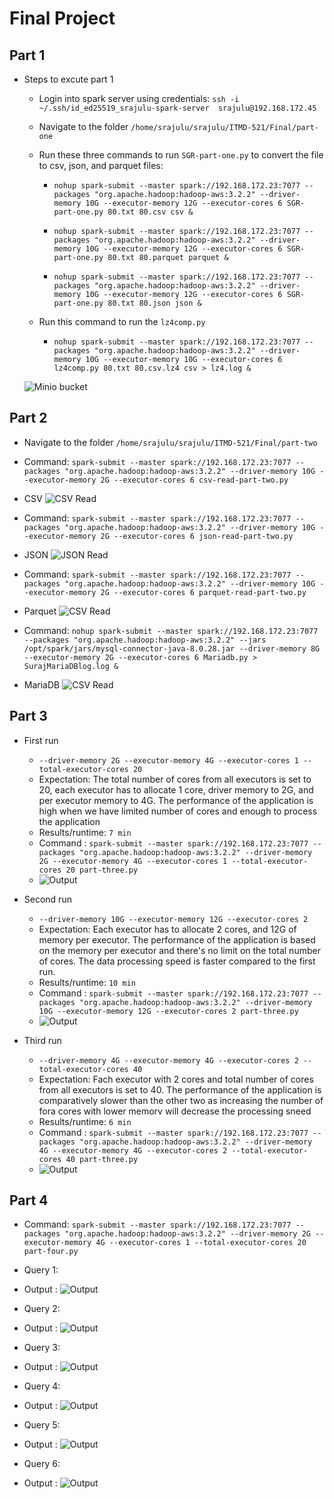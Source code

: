 # Final Project

## Part 1
  - Steps to excute part 1
      - Login into spark server using credentials: `ssh -i ~/.ssh/id_ed25519_srajulu-spark-server  srajulu@192.168.172.45`
      - Navigate to the folder `/home/srajulu/srajulu/ITMD-521/Final/part-one`
      - Run these three commands to run `SGR-part-one.py` to convert the file to csv, json, and parquet files:
        - `nohup spark-submit --master spark://192.168.172.23:7077 --packages "org.apache.hadoop:hadoop-aws:3.2.2" --driver-memory 10G --executor-memory 12G --executor-cores 6 SGR-part-one.py 80.txt 80.csv csv &`

        - `nohup spark-submit --master spark://192.168.172.23:7077 --packages "org.apache.hadoop:hadoop-aws:3.2.2" --driver-memory 10G --executor-memory 12G --executor-cores 6 SGR-part-one.py 80.txt 80.parquet parquet &`

        - `nohup spark-submit --master spark://192.168.172.23:7077 --packages "org.apache.hadoop:hadoop-aws:3.2.2" --driver-memory 10G --executor-memory 12G --executor-cores 6 SGR-part-one.py 80.txt 80.json json &`
      
      - Run this command to run the `lz4comp.py`
        -  `nohup spark-submit --master spark://192.168.172.23:7077 --packages "org.apache.hadoop:hadoop-aws:3.2.2" --driver-memory 10G --executor-memory 10G --executor-cores 6 lz4comp.py 80.txt 80.csv.lz4 csv > lz4.log &`
      
      ![Minio bucket](./media/part-1/bucket%20.png "Minio bucket")

      
## Part 2
  - Navigate to the folder `/home/srajulu/srajulu/ITMD-521/Final/part-two`

  - Command: `spark-submit --master spark://192.168.172.23:7077 --packages "org.apache.hadoop:hadoop-aws:3.2.2" --driver-memory 10G --executor-memory 2G --executor-cores 6 csv-read-part-two.py`
  - CSV ![CSV Read](./media/part-2/csv-read-part-2.png "CSV Read")

  - Command: `spark-submit --master spark://192.168.172.23:7077 --packages "org.apache.hadoop:hadoop-aws:3.2.2" --driver-memory 10G --executor-memory 2G --executor-cores 6 json-read-part-two.py`
  - JSON ![JSON Read](./media/part-2/json-read-part-2.png "JSON Read")

  - Command: `spark-submit --master spark://192.168.172.23:7077 --packages "org.apache.hadoop:hadoop-aws:3.2.2" --driver-memory 10G --executor-memory 2G --executor-cores 6 parquet-read-part-two.py`
  - Parquet ![CSV Read](./media/part-2/parquet-read-part-2.png "Parquet Read")

  - Command:  `nohup spark-submit --master spark://192.168.172.23:7077 --packages "org.apache.hadoop:hadoop-aws:3.2.2" --jars /opt/spark/jars/mysql-connector-java-8.0.28.jar --driver-memory 8G --executor-memory 2G --executor-cores 6 Mariadb.py > SurajMariaDBlog.log &`
  - MariaDB ![CSV Read](./media/part-2/mariadb.png "MariaDB")

## Part 3
* First run
  * `--driver-memory 2G --executor-memory 4G --executor-cores 1 --total-executor-cores 20`
  * Expectation: The total number of cores from all executors is set to 20, each executor has to allocate 1 core, driver memory to 2G, and per executor memory to 4G. The performance of the application is high when we have limited number of cores and enough to process the application
  * Results/runtime: `7 min`
  * Command : `spark-submit --master spark://192.168.172.23:7077 --packages "org.apache.hadoop:hadoop-aws:3.2.2" --driver-memory 2G --executor-memory 4G --executor-cores 1 --total-executor-cores 20 part-three.py`
  * ![Output](./media/part-3/3.1-output.png "Output")

* Second run
  * `--driver-memory 10G --executor-memory 12G --executor-cores 2`
  * Expectation: Each executor has to allocate 2 cores, and 12G of memory per executor. The performance of the application is based on the memory per executor and there's no limit on the total number of cores. The data processing speed is faster compared to the first run.
  * Results/runtime: `10 min`
  * Command : `spark-submit --master spark://192.168.172.23:7077 --packages "org.apache.hadoop:hadoop-aws:3.2.2" --driver-memory 10G --executor-memory 12G --executor-cores 2 part-three.py`
  * ![Output](./media/part-3/3.2%20output.png "Output")

* Third run
  * `--driver-memory 4G --executor-memory 4G --executor-cores 2 --total-executor-cores 40`
  * Expectation: Fach executor with 2 cores and total number of cores from all executors is set to 40. The performance of the application is comparatively slower than the other two as increasing the number of fora cores with lower memorv will decrease the processing sneed
  * Results/runtime: `6 min`
  * Command : `spark-submit --master spark://192.168.172.23:7077 --packages "org.apache.hadoop:hadoop-aws:3.2.2" --driver-memory 4G --executor-memory 4G --executor-cores 2 --total-executor-cores 40 part-three.py`
  * ![Output](./media/part-3/3.3%20output.png "Output")

## Part 4

  - Command: `spark-submit --master spark://192.168.172.23:7077 --packages "org.apache.hadoop:hadoop-aws:3.2.2" --driver-memory 2G --executor-memory 4G --executor-cores 1 --total-executor-cores 20 part-four.py`
  - Query 1:
  - Output : ![Output](./media/part-4/query-1.png "Output")

  - Query 2:
  - Output : ![Output](./media/part-4/query-2.png "Output")

  - Query 3:
  - Output : ![Output](./media/part-4/query-3.png "Output")

  - Query 4:
  - Output : ![Output](./media/part-4/query-4.png "Output")

  - Query 5:
  - Output : ![Output](./media/part-4/query-5.png "Output")

  - Query 6:
  - Output : ![Output](./media/part-4/query-6.png "Output")

